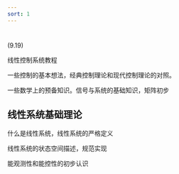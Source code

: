 ```yaml
---
sort: 1
---
```

# 

(9.19)

线性控制系统教程

一些控制的基本想法，经典控制理论和现代控制理论的对照。

一些数学上的预备知识。信号与系统的基础知识，矩阵初步

## 线性系统基础理论

什么是线性系统，线性系统的严格定义

线性系统的状态空间描述，规范实现

能观测性和能控性的初步认识


